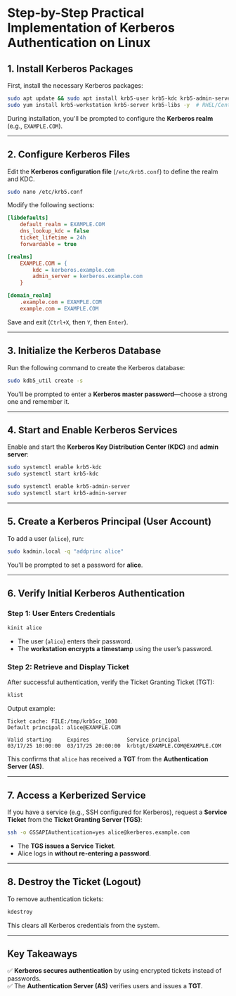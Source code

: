 # Step-by-Step Practical Implementation of Kerberos Authentication on Linux

## 1. Install Kerberos Packages
First, install the necessary Kerberos packages:

```bash
sudo apt update && sudo apt install krb5-user krb5-kdc krb5-admin-server -y  # Ubuntu/Debian  
sudo yum install krb5-workstation krb5-server krb5-libs -y  # RHEL/CentOS  
```

During installation, you'll be prompted to configure the **Kerberos realm** (e.g., `EXAMPLE.COM`).

---

## 2. Configure Kerberos Files
Edit the **Kerberos configuration file** (`/etc/krb5.conf`) to define the realm and KDC.

```bash
sudo nano /etc/krb5.conf
```

Modify the following sections:

```ini
[libdefaults]
    default_realm = EXAMPLE.COM
    dns_lookup_kdc = false
    ticket_lifetime = 24h
    forwardable = true

[realms]
    EXAMPLE.COM = {
        kdc = kerberos.example.com
        admin_server = kerberos.example.com
    }

[domain_realm]
    .example.com = EXAMPLE.COM
    example.com = EXAMPLE.COM
```
Save and exit (`Ctrl+X`, then `Y`, then `Enter`).

---

## 3. Initialize the Kerberos Database
Run the following command to create the Kerberos database:

```bash
sudo kdb5_util create -s
```

You'll be prompted to enter a **Kerberos master password**—choose a strong one and remember it.

---

## 4. Start and Enable Kerberos Services
Enable and start the **Kerberos Key Distribution Center (KDC)** and **admin server**:

```bash
sudo systemctl enable krb5-kdc
sudo systemctl start krb5-kdc

sudo systemctl enable krb5-admin-server
sudo systemctl start krb5-admin-server
```

---

## 5. Create a Kerberos Principal (User Account)
To add a user (`alice`), run:

```bash
sudo kadmin.local -q "addprinc alice"
```
You'll be prompted to set a password for **alice**.

---

## 6. Verify Initial Kerberos Authentication

### Step 1: User Enters Credentials
```bash
kinit alice
```
- The user (`alice`) enters their password.  
- The **workstation encrypts a timestamp** using the user’s password.

### Step 2: Retrieve and Display Ticket
After successful authentication, verify the Ticket Granting Ticket (TGT):

```bash
klist
```
Output example:
```
Ticket cache: FILE:/tmp/krb5cc_1000
Default principal: alice@EXAMPLE.COM

Valid starting     Expires            Service principal
03/17/25 10:00:00  03/17/25 20:00:00  krbtgt/EXAMPLE.COM@EXAMPLE.COM
```
This confirms that `alice` has received a **TGT** from the **Authentication Server (AS)**.

---

## 7. Access a Kerberized Service
If you have a service (e.g., SSH configured for Kerberos), request a **Service Ticket** from the **Ticket Granting Server (TGS)**:

```bash
ssh -o GSSAPIAuthentication=yes alice@kerberos.example.com
```
- The **TGS issues a Service Ticket**.  
- Alice logs in **without re-entering a password**.

---

## 8. Destroy the Ticket (Logout)
To remove authentication tickets:

```bash
kdestroy
```
This clears all Kerberos credentials from the system.

---

## Key Takeaways
✅ **Kerberos secures authentication** by using encrypted tickets instead of passwords.  
✅ The **Authentication Server (AS)** verifies users and issues a **TGT**.
